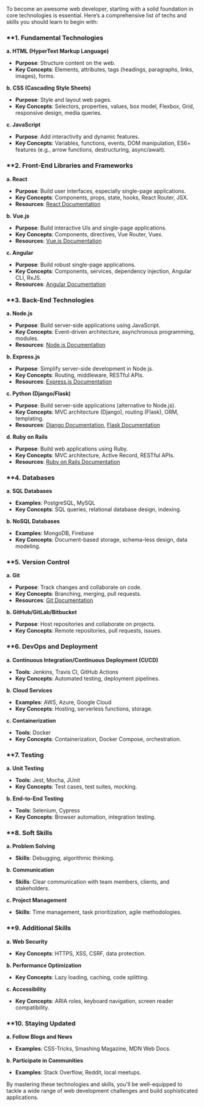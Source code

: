 To become an awesome web developer, starting with a solid foundation in core technologies is essential. Here’s a comprehensive list of techs and skills you should learn to begin with:

### **1. **Fundamental Technologies**

**a. HTML (HyperText Markup Language)**
- **Purpose**: Structure content on the web.
- **Key Concepts**: Elements, attributes, tags (headings, paragraphs, links, images), forms.

**b. CSS (Cascading Style Sheets)**
- **Purpose**: Style and layout web pages.
- **Key Concepts**: Selectors, properties, values, box model, Flexbox, Grid, responsive design, media queries.

**c. JavaScript**
- **Purpose**: Add interactivity and dynamic features.
- **Key Concepts**: Variables, functions, events, DOM manipulation, ES6+ features (e.g., arrow functions, destructuring, async/await).

### **2. **Front-End Libraries and Frameworks**

**a. React**
- **Purpose**: Build user interfaces, especially single-page applications.
- **Key Concepts**: Components, props, state, hooks, React Router, JSX.
- **Resources**: [React Documentation](https://reactjs.org/docs/getting-started.html)

**b. Vue.js**
- **Purpose**: Build interactive UIs and single-page applications.
- **Key Concepts**: Components, directives, Vue Router, Vuex.
- **Resources**: [Vue.js Documentation](https://vuejs.org/v2/guide/)

**c. Angular**
- **Purpose**: Build robust single-page applications.
- **Key Concepts**: Components, services, dependency injection, Angular CLI, RxJS.
- **Resources**: [Angular Documentation](https://angular.io/docs)

### **3. **Back-End Technologies**

**a. Node.js**
- **Purpose**: Build server-side applications using JavaScript.
- **Key Concepts**: Event-driven architecture, asynchronous programming, modules.
- **Resources**: [Node.js Documentation](https://nodejs.org/en/docs/)

**b. Express.js**
- **Purpose**: Simplify server-side development in Node.js.
- **Key Concepts**: Routing, middleware, RESTful APIs.
- **Resources**: [Express.js Documentation](https://expressjs.com/)

**c. Python (Django/Flask)**
- **Purpose**: Build server-side applications (alternative to Node.js).
- **Key Concepts**: MVC architecture (Django), routing (Flask), ORM, templating.
- **Resources**: [Django Documentation](https://docs.djangoproject.com/en/stable/), [Flask Documentation](https://flask.palletsprojects.com/en/2.1.x/)

**d. Ruby on Rails**
- **Purpose**: Build web applications using Ruby.
- **Key Concepts**: MVC architecture, Active Record, RESTful APIs.
- **Resources**: [Ruby on Rails Documentation](https://guides.rubyonrails.org/)

### **4. **Databases**

**a. SQL Databases**
- **Examples**: PostgreSQL, MySQL
- **Key Concepts**: SQL queries, relational database design, indexing.

**b. NoSQL Databases**
- **Examples**: MongoDB, Firebase
- **Key Concepts**: Document-based storage, schema-less design, data modeling.

### **5. **Version Control**

**a. Git**
- **Purpose**: Track changes and collaborate on code.
- **Key Concepts**: Branching, merging, pull requests.
- **Resources**: [Git Documentation](https://git-scm.com/doc)

**b. GitHub/GitLab/Bitbucket**
- **Purpose**: Host repositories and collaborate on projects.
- **Key Concepts**: Remote repositories, pull requests, issues.

### **6. **DevOps and Deployment**

**a. Continuous Integration/Continuous Deployment (CI/CD)**
- **Tools**: Jenkins, Travis CI, GitHub Actions
- **Key Concepts**: Automated testing, deployment pipelines.

**b. Cloud Services**
- **Examples**: AWS, Azure, Google Cloud
- **Key Concepts**: Hosting, serverless functions, storage.

**c. Containerization**
- **Tools**: Docker
- **Key Concepts**: Containerization, Docker Compose, orchestration.

### **7. **Testing**

**a. Unit Testing**
- **Tools**: Jest, Mocha, JUnit
- **Key Concepts**: Test cases, test suites, mocking.

**b. End-to-End Testing**
- **Tools**: Selenium, Cypress
- **Key Concepts**: Browser automation, integration testing.

### **8. **Soft Skills**

**a. Problem Solving**
- **Skills**: Debugging, algorithmic thinking.

**b. Communication**
- **Skills**: Clear communication with team members, clients, and stakeholders.

**c. Project Management**
- **Skills**: Time management, task prioritization, agile methodologies.

### **9. **Additional Skills**

**a. Web Security**
- **Key Concepts**: HTTPS, XSS, CSRF, data protection.

**b. Performance Optimization**
- **Key Concepts**: Lazy loading, caching, code splitting.

**c. Accessibility**
- **Key Concepts**: ARIA roles, keyboard navigation, screen reader compatibility.

### **10. **Staying Updated**

**a. Follow Blogs and News**
- **Examples**: CSS-Tricks, Smashing Magazine, MDN Web Docs.

**b. Participate in Communities**
- **Examples**: Stack Overflow, Reddit, local meetups.

By mastering these technologies and skills, you'll be well-equipped to tackle a wide range of web development challenges and build sophisticated applications.